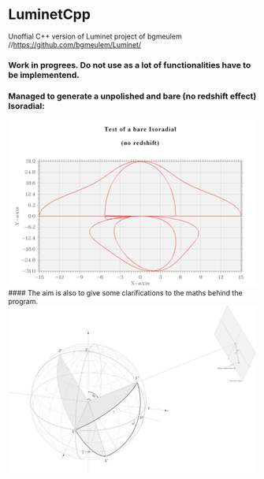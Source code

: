 # LuminetCpp
Unoffial C++ version of Luminet project of bgmeulem //https://github.com/bgmeulem/Luminet/
### Work in progrees. Do not use as a lot of  functionalities have to be implementend.
### Managed to generate a unpolished and bare (no redshift effect) Isoradial:
<img src="https://github.com/Niohori/LuminetCpp/blob/main/Documentation/Math/images/BareIsoradial.PNG" width="800" />
#### The aim is also to give some clarifications to the maths behind the program. 
<img src="https://github.com/Niohori/LuminetCpp/blob/main/Documentation/Math/images/fig_Coordinates_system.jpg" width="800" />
